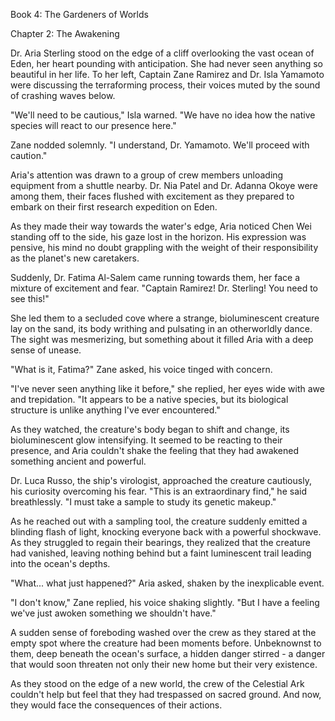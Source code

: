 Book 4: The Gardeners of Worlds

Chapter 2: The Awakening

Dr. Aria Sterling stood on the edge of a cliff overlooking the vast ocean of Eden, her heart pounding with anticipation. She had never seen anything so beautiful in her life. To her left, Captain Zane Ramirez and Dr. Isla Yamamoto were discussing the terraforming process, their voices muted by the sound of crashing waves below.

"We'll need to be cautious," Isla warned. "We have no idea how the native species will react to our presence here."

Zane nodded solemnly. "I understand, Dr. Yamamoto. We'll proceed with caution."

Aria's attention was drawn to a group of crew members unloading equipment from a shuttle nearby. Dr. Nia Patel and Dr. Adanna Okoye were among them, their faces flushed with excitement as they prepared to embark on their first research expedition on Eden.

As they made their way towards the water's edge, Aria noticed Chen Wei standing off to the side, his gaze lost in the horizon. His expression was pensive, his mind no doubt grappling with the weight of their responsibility as the planet's new caretakers.

Suddenly, Dr. Fatima Al-Salem came running towards them, her face a mixture of excitement and fear. "Captain Ramirez! Dr. Sterling! You need to see this!"

She led them to a secluded cove where a strange, bioluminescent creature lay on the sand, its body writhing and pulsating in an otherworldly dance. The sight was mesmerizing, but something about it filled Aria with a deep sense of unease.

"What is it, Fatima?" Zane asked, his voice tinged with concern.

"I've never seen anything like it before," she replied, her eyes wide with awe and trepidation. "It appears to be a native species, but its biological structure is unlike anything I've ever encountered."

As they watched, the creature's body began to shift and change, its bioluminescent glow intensifying. It seemed to be reacting to their presence, and Aria couldn't shake the feeling that they had awakened something ancient and powerful.

Dr. Luca Russo, the ship's virologist, approached the creature cautiously, his curiosity overcoming his fear. "This is an extraordinary find," he said breathlessly. "I must take a sample to study its genetic makeup."

As he reached out with a sampling tool, the creature suddenly emitted a blinding flash of light, knocking everyone back with a powerful shockwave. As they struggled to regain their bearings, they realized that the creature had vanished, leaving nothing behind but a faint luminescent trail leading into the ocean's depths.

"What... what just happened?" Aria asked, shaken by the inexplicable event.

"I don't know," Zane replied, his voice shaking slightly. "But I have a feeling we've just awoken something we shouldn't have."

A sudden sense of foreboding washed over the crew as they stared at the empty spot where the creature had been moments before. Unbeknownst to them, deep beneath the ocean's surface, a hidden danger stirred - a danger that would soon threaten not only their new home but their very existence.

As they stood on the edge of a new world, the crew of the Celestial Ark couldn't help but feel that they had trespassed on sacred ground. And now, they would face the consequences of their actions.